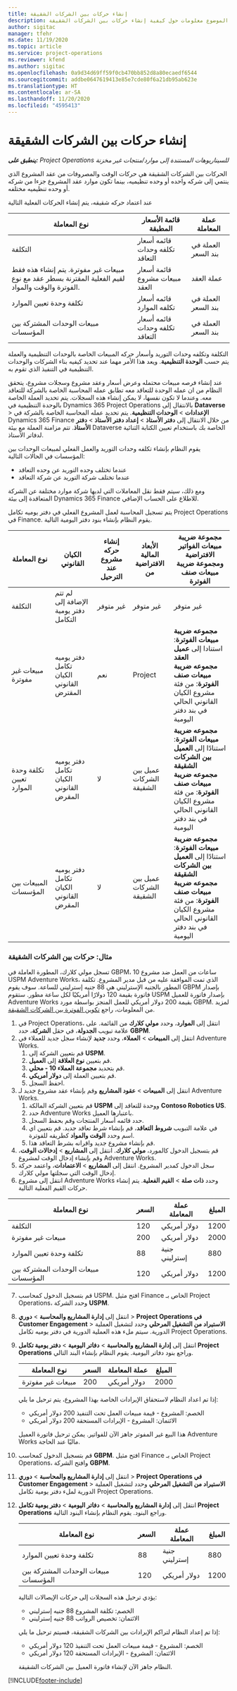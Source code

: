 ```yaml
---
title: إنشاء حركات بين الشركات الشقيقة
description: يوفر هذا الموضوع معلومات حول كيفية إنشاء حركات بين الشركات الشقيقة.
author: sigitac
manager: tfehr
ms.date: 11/19/2020
ms.topic: article
ms.service: project-operations
ms.reviewer: kfend
ms.author: sigitac
ms.openlocfilehash: 0a9d34d69ff59f0cb470bb852d8a80ecaedf6544
ms.sourcegitcommit: addbe0647619413e85e7cde80f6a21db95ab623e
ms.translationtype: HT
ms.contentlocale: ar-SA
ms.lasthandoff: 11/20/2020
ms.locfileid: "4595413"
---
```

# <a name="create-intercompany-transactions"></a>إنشاء حركات بين الشركات الشقيقة

_**ينطبق على:** Project Operations للسيناريوهات المستندة إلى موارد/منتجات غير مخزنة‬_

الحركات بين الشركات الشقيقة هي حركات الوقت والمصروفات من عقد المشروع الذي ينتمي إلى شركه واحده أو وحده تنظيميه، بينما تكون موارد عقد المشروع جزءا من شركه أو وحده تنظيميه مختلفه.

عند اعتماد حركه شقيقه، يتم إنشاء الحركات الفعلية التالية

| **نوع المعاملة** | **قائمة الأسعار المطبقة** | **عملة المعاملة‬** |
| --- | --- | --- |
| التكلفة | قائمه أسعار تكلفه وحدات التعاقد | العملة في بند السعر |
| مبيعات غير مفوترة. يتم إنشاء هذه فقط لقيم الفعلية المقترنة بسطر عقد مع نوع الفوترة والوقت والمواد. | قائمة أسعار مبيعات مشروع العقد | عملة العقد |
| تكلفة وحدة تعيين الموارد | قائمه أسعار تكلفه الموارد | العملة في بند السعر |
| مبيعات الوحدات المشتركة بين المؤسسات | قائمه أسعار تكلفه وحدات التعاقد | العملة في بند السعر |

التكلفة وتكلفه وحدات التوريد وأسعار حركه المبيعات الخاصة بالوحدات التنظيمية والعملة يتم حسب **الوحدة التنظيمية**. ويعد هذا الأمر مهما عند تحديد كيفيه بناء الشركات والوحدات التنظيمية في التنفيذ الذي تقوم به.

عند إنشاء فرصه مبيعات محتمله وعرض أسعار وعقد مشروع وسجلات مشروع، يتحقق النظام من ان عمله الوحدة للتعاقد معه تطابق عمله المحاسبة الخاصة بالشركة للتعاقد معه. وعندما لا تكون نفسها، لا يمكن إنشاء هذه السجلات. يتم تحديد العملة الخاصة بالوحدة التنظيمية في Dynamics 365 Project Operations بالانتقال إلى **Dataverse** > **الإعدادات** > **الوحدات التنظيمية**. يتم تحديد عمله المحاسبة الخاصة بالشركة في Dynamics 365 Finance من خلال الانتقال إلى **دفتر الأستاذ** > **إعداد دفتر الأستاذ** > **دفتر الأستاذ**. تتم مزامنة العملة مع بيئة Dataverse الخاصة بك باستخدام تعيين الكتابة الثنائية لدفاتر الأستاذ.

يقوم النظام بإنشاء تكلفه وحدات التوريد والعمل الفعلي لمبيعات الوحدات بين المؤسسات في الحالات التالية:

  - عندما تختلف وحده التوريد عن وحده التعاقد
  - عندما تختلف شركة التوريد عن شركة التعاقد

ومع ذلك، سيتم فقط نقل المعاملات التي لديها شركة موارد مختلفة عن الشركة المتعاقدة إلى بيئة Dynamics 365 Finance للاطلاع على الحساب الإضافي.

يتم تسجيل المحاسبة لعمل المشروع الفعلي في دفتر يوميه تكامل Project Operations في Finance. يقوم النظام بإنشاء بنود دفتر اليومية التالية.

| **نوع المعاملة** | **الكيان القانوني** | **إنشاء حركه مشروع عند الترحيل** | **الأبعاد المالية الافتراضية من** | **مجموعة ضريبة مبيعات الفواتير الافتراضية ومجموعة ضريبة مبيعات صنف الفوترة** |
| --- | --- | --- | --- | --- |
| التكلفة | لم تتم الإضافة إلى دفتر يومية التكامل | ‏‫غير متوفر‬ | ‏‫غير متوفر‬ | ‏‫غير متوفر‬ |
| مبيعات غير مفوترة | دفتر يوميه تكامل الكيان القانوني المقترض | نعم  | Project | **مجموعه ضريبة مبيعات الفوترة**: استنادا إلى **عميل العقد** <br/> **مجموعه ضريبة مبيعات صنف الفوترة**: من فئة مشروع الكيان القانوني الحالي في بند دفتر اليومية |
| تكلفة وحدة تعيين الموارد | دفتر يوميه تكامل الكيان القانوني المقرض | لا  | عميل بين الشركات الشقيقة | **مجموعه ضريبة مبيعات الفوترة**: استنادًا إلى **العميل بين الشركات الشقيقة** <br/> **مجموعه ضريبة مبيعات صنف الفوترة**: من فئة مشروع الكيان القانوني الحالي في بند دفتر اليومية |
| المبيعات بين المؤسسات | دفتر يوميه تكامل الكيان القانوني المقرض | لا  | عميل بين الشركات الشقيقة | **مجموعه ضريبة مبيعات الفوترة**: استنادًا إلى **العميل بين الشركات الشقيقة** <br/> **مجموعه ضريبة مبيعات صنف الفوترة**: من فئة مشروع الكيان القانوني الحالي في بند دفتر اليومية |

### <a name="example-intercompany-transactions"></a>مثال: حركات بين الشركات الشقيقة

تسجل مولي كلارك، المطورة العاملة في GBPM، 10 ساعات من العمل ضد مشروع USPM Adventure Works، الذي تمت الموافقة عليه من قبل مدير المشروع. تكلفة المطور بالجنيه الإسترليني هي 88 جنيه إسترليني للساعة. سوف يقوم GBPM بإصدار فاتورة بقيمة 120 دولارًا أمريكيًا لكل ساعة مطور. ستقوم USPM بإصدار فاتورة للعميل Adventure Works بقيمة ‏200 دولار أمريكي للعمل المنجز بواسطة مورد GBPM. لمزيد من المعلومات، راجع [تكوين الفوترة بين الشركات الشقيقة](configure-intercompany-invoicing.md).

1. في Project Operations، انتقل إلى **الموارد**، وحدد **مولي كلارك** من القائمة. على علامة تبويب **الجدولة**، في حقل **الشركة**، حدد **GBPM**.
2. انتقل إلى **المبيعات** > **العملاء**، وحدد **جديد** لإنشاء سجل جديد للعملاء في Adventure Works.
    1. قم بتعيين الشركة إلى **USPM**.
    2. قم بتعيين **نوع العلاقة** إلى **العميل**.
    3. قم بتحديد **مجموعة العملاء 10 - محلي**.
    4. قم بتعيين العملة إلى **دولار أمريكي**.
    5. احفظ السجل.
3. انتقل إلى **المبيعات** > **عقود المشاريع** وقم بإنشاء عقد مشروع جديد لـ Adventure Works.
    1. قم بتعيين الشركة المالكة **USPM** ووحدة للتعاقد إلى **Contoso Robotics US**.
    2. حدد Adventure Works باعتبارها العميل.
    3. حدد قائمه أسعار المنتجات وقم بحفظ السجل.
    4. في علامة التبويب **شروط التعاقد**، قم بإنشاء شرط تعاقد جديد. قم بتعيين اي اسم وحدد **الوقت والمواد** كطريقه للفوترة.
    5. قم بإنشاء مشروع جديد واقرانه بشرط التعاقد هذا.
4. قم بتسجيل الدخول كالمورد، **مولي كلارك**. انتقل إلى **المشاريع** > **إدخالات الوقت**، وقم بإنشاء إدخال الوقت لمشروع Adventure Works.
5. سجل الدخول كمدير المشروع. انتقل إلى **المشاريع** > **الاعتمادات**، واعتمد حركة إدخال الوقت التي سجلتها مولي كلارك.
6. انتقل إلى مشروع Adventure Works وحدد **ذات صلة** > **القيم الفعلية**. يتم إنشاء حركات القيم الفعلية التالية.

| **نوع المعاملة** | **السعر** | **عملة المعاملة‬** | **المبلغ** |
| --- | --- | --- | --- |
| التكلفة | 120 | دولار أمريكي | 1200 |
| مبيعات غير مفوترة | 200 | دولار أمريكي | 2000 |
| تكلفة وحدة تعيين الموارد | 88 | جنية إسترليني | 880 |
| مبيعات الوحدات المشتركة بين المؤسسات | 120 | دولار أمريكي | 1200 |

7. قم بتسجيل الدخول كمحاسب USPM. افتح مثيل Finance الخاص بـ Project Operations، وحدد الشركة **USPM**. 
8. انتقل إلى **إدارة المشاريع والمحاسبة** > **دوري** > **Project Operations في Customer Engagement** > **الاستيراد من التشغيل المرحلي** وحدد لتشغيل العملية الدورية. سيتم ملء هذه العملية الدورية في دفتر يوميه تكامل Project Operations.
9. انتقل إلى **إدارة المشاريع والمحاسبة** > **دفاتر اليومية** > **دفتر يومية تكامل Project Operations** وراجع بنود دفاتر اليومية. يقوم النظام بإنشاء البند التالي.

    | **نوع المعاملة** | **السعر** | **عملة المعاملة‬** | **المبلغ** |
    | --- | --- | --- | --- |
    | مبيعات غير مفوترة | 200 | دولار أمريكي | 2000 |

    إذا تم اعداد النظام لاستحقاق الإيرادات الخاصة بهذا المشروع، يتم ترحيل ما يلي:

    - الخصم: المشروع - قيمة مبيعات العمل تحت التنفيذ 200 دولار أمريكي
    - الائتمان: المشروع - الإيرادات المستحقة 200 دولار أمريكي

    هذا البيع غير المفوتر جاهز الآن للفواتير. يمكن ترحيل فاتورة العميل Adventure Works ماليًا عند الحاجة.

10. قم بتسجيل الدخول كمحاسب **GBPM**. افتح مثيل Finance الخاص بـ Project Operations، وافتح الشركة **GBPM**. 
11. انتقل إلى **إدارة المشاريع والمحاسبة** > **دوري** > **Project Operations في Customer Engagement** > **الاستيراد من التشغيل المرحلي** وحدد لتشغيل العملية الدورية لملء دفتر يومية تكامل Project Operations.
12. انتقل إلى **إدارة المشاريع والمحاسبة** > **دفاتر اليومية** > **دفتر يومية تكامل Project Operations** وراجع البنود. يقوم النظام بإنشاء البنود التالية.

    | **نوع المعاملة** | **السعر** | **عملة المعاملة‬** | **المبلغ** |
    | --- | --- | --- | --- |
    | تكلفة وحدة تعيين الموارد | 88 | جنية إسترليني | 880 |
    | مبيعات الوحدات المشتركة بين المؤسسات | 120 | دولار أمريكي | 1200 |

    يؤدي ترحيل هذه السجلات إلى حركات الإيصالات التالية:

    - الخصم: تكلفة المشروع 88 جنيه إسترليني
    - الائتمان: تخصيص الرواتب 88 جنيه إسترليني

    إذا تم إعداد النظام لتراكم الإيرادات بين الشركات الشقيقة، فسيتم ترحيل ما يلي:

    - الخصم: المشروع - قيمة مبيعات العمل تحت التنفيذ 120 دولار أمريكي
    - الائتمان: المشروع - الإيرادات المستحقة 120 دولار أمريكي

    النظام جاهز الآن لإنشاء فاتورة العميل بين الشركات الشقيقة.


[!INCLUDE[footer-include](../includes/footer-banner.md)]